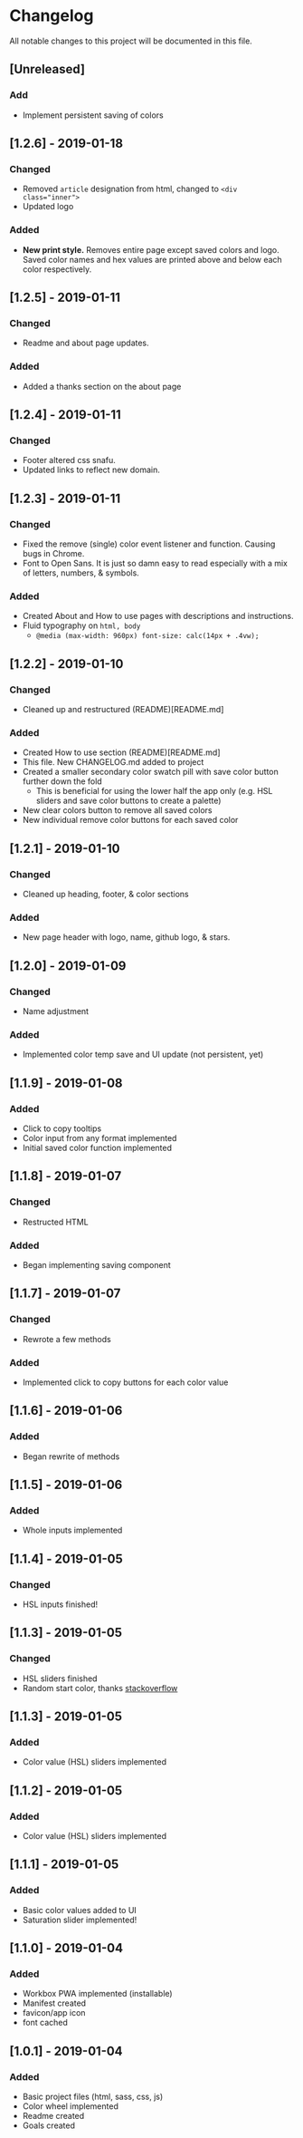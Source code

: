 # Changelog
All notable changes to this project will be documented in this file.

## [Unreleased]
### Add
- Implement persistent saving of colors

## [1.2.6] - 2019-01-18
### Changed
- Removed `article` designation from html, changed to `<div class="inner">`
- Updated logo

### Added
- **New print style.** Removes entire page except saved colors and logo. Saved color names and hex values are printed above and below each color respectively.

## [1.2.5] - 2019-01-11
### Changed
- Readme and about page updates.

### Added
- Added a thanks section on the about page

## [1.2.4] - 2019-01-11
### Changed
- Footer altered css snafu.
- Updated links to reflect new domain.

## [1.2.3] - 2019-01-11
### Changed
- Fixed the remove (single) color event listener and function. Causing bugs in Chrome.
- Font to Open Sans. It is just so damn easy to read especially with a mix of letters, numbers, & symbols.

### Added
- Created About and How to use pages with descriptions and instructions.
- Fluid typography on `html, body`
  - `
      @media (max-width: 960px)
        font-size: calc(14px + .4vw);
    `

## [1.2.2] - 2019-01-10
### Changed
- Cleaned up and restructured (README)[README.md]

### Added
- Created How to use section (README)[README.md]
- This file. New CHANGELOG.md added to project
- Created a smaller secondary color swatch pill with save color button further down the fold
  - This is beneficial for using the lower half the app only (e.g. HSL sliders and save color buttons to create a palette)
- New clear colors button to remove all saved colors
- New individual remove color buttons for each saved color

## [1.2.1] - 2019-01-10
### Changed
- Cleaned up heading, footer, & color sections

### Added
- New page header with logo, name, github logo, & stars.

## [1.2.0] - 2019-01-09
### Changed
- Name adjustment

### Added
- Implemented color temp save and UI update (not persistent, yet)

## [1.1.9] - 2019-01-08
### Added
- Click to copy tooltips
- Color input from any format implemented
- Initial saved color function implemented

## [1.1.8] - 2019-01-07
### Changed
- Restructed HTML

### Added
- Began implementing saving component

## [1.1.7] - 2019-01-07
### Changed
- Rewrote a few methods

### Added
- Implemented click to copy buttons for each color value

## [1.1.6] - 2019-01-06
### Added
- Began rewrite of methods

## [1.1.5] - 2019-01-06
### Added
- Whole inputs implemented

## [1.1.4] - 2019-01-05
### Changed
- HSL inputs finished!

## [1.1.3] - 2019-01-05
### Changed
- HSL sliders finished
- Random start color, thanks [stackoverflow](https://stackoverflow.com/questions/1484506/random-color-generator)

## [1.1.3] - 2019-01-05
### Added
- Color value (HSL) sliders implemented

## [1.1.2] - 2019-01-05
### Added
- Color value (HSL) sliders implemented

## [1.1.1] - 2019-01-05
### Added
- Basic color values added to UI
- Saturation slider implemented!

## [1.1.0] - 2019-01-04
### Added
- Workbox PWA implemented (installable)
- Manifest created
- favicon/app icon
- font cached

## [1.0.1] - 2019-01-04
### Added
- Basic project files (html, sass, css, js)
- Color wheel implemented
- Readme created
- Goals created